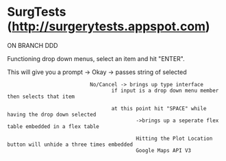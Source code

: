 SurgTests (http://surgerytests.appspot.com)
=========

ON BRANCH DDD


Functioning drop down menus, select an item and hit "ENTER".

This will give you a prompt -> Okay -> passes string of selected


                               No/Cancel -> brings up type interface
                                      if input is a drop down menu member then selects that item
                                      
                                      at this point hit "SPACE" while having the drop down selected
                                              ->brings up a seperate flex table embedded in a flex table
                                              
                                              Hitting the Plot Location button will unhide a three times embedded 
                                              Google Maps API V3
                                      
